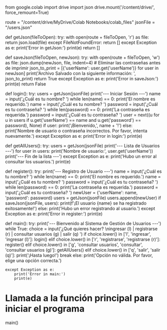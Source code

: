 from google.colab import drive
import json
drive.mount('/content/drive/', force_remount=True)

route = "/content/drive/MyDrive/Colab Notebooks/colab_files"
jsonFile = "/users.json"

def getJson(fileToOpen):
    try:
        with open(route + fileToOpen, 'r') as file:
            return json.load(file)
    except FileNotFoundError:
        return []
    except Exception as e:
        print('Error in getJson:')
        print(e)
        return []

def saveJson(fileToOpen, newJson):
    try:
        with open(route + fileToOpen, 'w') as file:
            json.dump(newJson, file, indent=4)
            # Eliminar las contraseñas antes de imprimir
            json_to_print = [{'userName': user.get('userName')} for user in newJson]
            print('Archivo Salvado con la siguiente información: ', json_to_print)
            return True
    except Exception as e:
        print('Error in saveJson:')
        print(e)
        return False

def login():
    try:
        users = getJson(jsonFile)
        print('--- Iniciar Sesión ---')
        name = input('¿Cuál es tu nombre? ')
        while len(name) == 0:
            print('El nombre es requerido.')
            name = input('¿Cuál es tu nombre? ')
        password = input('¿Cuál es tu contraseña? ')
        while len(password) == 0:
            print('La contraseña es requerida.')
            password = input('¿Cuál es tu contraseña? ')
        user = next((u for u in users if u.get('userName') == name and u.get('password') == password), None)
        if user:
            print('¡Bienvenido,', name + '!')
        else:
            print('Nombre de usuario o contraseña incorrectos. Por favor, intenta nuevamente.')
    except Exception as e:
        print('Error in login:')
        print(e)

def getAllUsers():
    try:
        users = getJson(jsonFile)
        print('--- Lista de Usuarios ---')
        for user in users:
            print('Nombre de usuario:', user.get('userName'))
        print('--- Fin de la lista ---')
    except Exception as e:
        print('Hubo un error al consultar los usuarios.')
        print(e)

def register():
    try:
        print('--- Registro de Usuario ---')
        name = input('¿Cuál es tu nombre? ')
        while len(name) == 0:
            print('El nombre es requerido.')
            name = input('¿Cuál es tu nombre? ')
        password = input('¿Cuál es tu contraseña? ')
        while len(password) == 0:
            print('La contraseña es requerida.')
            password = input('¿Cuál es tu contraseña? ')
        newUser = {'userName': name, 'password': password}
        users = getJson(jsonFile)
        users.append(newUser)
        if saveJson(jsonFile, users):
            print(f'¡El usuario {name} se ha registrado exitosamente!')
        else:
            print('Hubo un error registrando al usuario.')
    except Exception as e:
        print('Error in register:')
        print(e)

def main():
    try:
        print('--- Bienvenido al Sistema de Gestión de Usuarios ---')
        while True:
            choice = input('¿Qué quieres hacer? \ningresar (l) | registrarse (r) | consultar usuarios (g) | salir (q) ')
            if choice.lower() in ['l', 'ingresar', 'ingresar (l)']:
                login()
            elif choice.lower() in ['r', 'registrarse', 'registrarse (r)']:
                register()
            elif choice.lower() in ['g', 'consultar usuarios', 'consultar', 'consultar usuarios (g)']:
                getAllUsers()
            elif choice.lower() in ['q', 'salir', 'salir (q)']:
                print('¡Hasta luego!')
                break
            else:
                print('Opción no válida. Por favor, elige una opción correcta.')

    except Exception as e:
        print('Error in main:')
        print(e)

# Llamada a la función principal para iniciar el programa

main()
